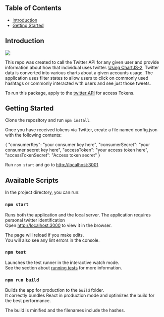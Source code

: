 

## Table of Contents

- [Introduction](#introduction)
- [Getting Started](#getting-started)

## Introduction

![](http://g.recordit.co/5LbHgVIvu6.gif)

This repo was created to call the Twitter API for any given user and provide information about how that individual uses twitter.  [Using ChartJS-2](https://www.npmjs.com/package/react-chartjs-2), Twitter data is converted into various charts about a given accounts usage.  The application uses filter states to allow users to click on commonly used hashtags or commonly interacted with users and see just those tweets.

To run this package, apply to the [twitter API](https://dev.twitter.com/docs) for access Tokens.

## Getting Started

Clone the repository and run `npm install`.

Once you have received tokens via Twitter, create a file named config.json with the following contents:

{
"consumerKey": "your consumer key here",
"consumerSecret": "your consumer secret key here",
"accessToken": "your access token here",
"accessTokenSecret": "Access token secret"
}

Run `npm start` and go to [http://localhost:3001](http://localhost:3001).


## Available Scripts

In the project directory, you can run:

### `npm start`

Runs both the application and the local server.  The application requires personal twitter identification <br>
Open [http://localhost:3000](http://localhost:3000) to view it in the browser.

The page will reload if you make edits.<br>
You will also see any lint errors in the console.

### `npm test`

Launches the test runner in the interactive watch mode.  
See the section about [running tests](#running-tests) for more information.

### `npm run build`

Builds the app for production to the `build` folder.<br>
It correctly bundles React in production mode and optimizes the build for the best performance.

The build is minified and the filenames include the hashes.<br>

